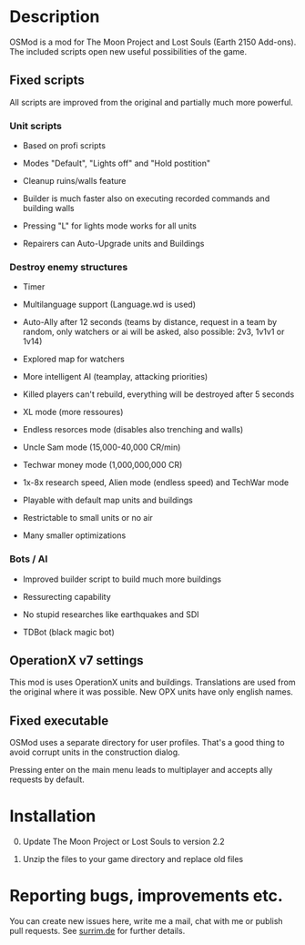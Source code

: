 # Description #

OSMod is a mod for The Moon Project and Lost Souls (Earth 2150 Add-ons). The included scripts open new useful possibilities of the game.

## Fixed scripts ##

All scripts are improved from the original and partially much more powerful.

### Unit scripts ###

- Based on profi scripts

- Modes "Default", "Lights off" and "Hold postition"

- Cleanup ruins/walls feature

- Builder is much faster also on executing recorded commands and building walls

- Pressing "L" for lights mode works for all units

- Repairers can Auto-Upgrade units and Buildings

### Destroy enemy structures ###

- Timer

- Multilanguage support (Language.wd is used)

- Auto-Ally after 12 seconds (teams by distance, request in a team by random, only watchers or ai will be asked, also possible: 2v3, 1v1v1 or 1v14)

- Explored map for watchers

- More intelligent AI (teamplay, attacking priorities)

- Killed players can't rebuild, everything will be destroyed after 5 seconds

- XL mode (more ressoures)

- Endless resorces mode (disables also trenching and walls)

- Uncle Sam mode (15,000-40,000 CR/min)

- Techwar money mode (1,000,000,000 CR)

- 1x-8x research speed, Alien mode (endless speed) and TechWar mode

- Playable with default map units and buildings

- Restrictable to small units or no air

- Many smaller optimizations

### Bots / AI ###

- Improved builder script to build much more buildings

- Ressurecting capability

- No stupid researches like earthquakes and SDI

- TDBot (black magic bot)

## OperationX v7 settings ##

This mod is uses OperationX units and buildings. Translations are used from the original where it was possible. New OPX units have only english names.

## Fixed executable ##

OSMod uses a separate directory for user profiles. That's a good thing to avoid corrupt units in the construction dialog.

Pressing enter on the main menu leads to multiplayer and accepts ally requests by default.

# Installation #

0. Update The Moon Project or Lost Souls to version 2.2

0. Unzip the files to your game directory and replace old files

# Reporting bugs, improvements etc. #

You can create new issues here, write me a mail, chat with me or publish pull requests. See [surrim.de][hp] for further details.

[hp]: http://surrim.de/
